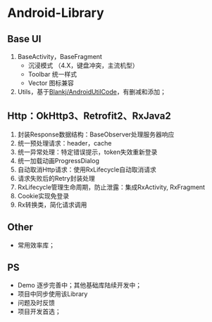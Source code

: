# Android-Library

## Base UI
1. BaseActivity，BaseFragment
    * 沉浸模式 （4.X，键盘冲突，主流机型）
    * Toolbar 统一样式
    * Vector 图标兼容
2. Utils，基于[Blankj/AndroidUtilCode](https://github.com/Blankj/AndroidUtilCode)，有删减和添加；

## Http：OkHttp3、Retrofit2、RxJava2
1. 封装Response数据结构：BaseObserver处理服务器响应
2. 统一预处理请求：header，cache
3. 统一异常处理：特定错误提示，token失效重新登录
4. 统一加载动画ProgressDialog
5. 自动取消Http请求：使用RxLifecycle自动取消请求
6. 请求失败后的Retry封装处理
7. RxLifecycle管理生命周期，防止泄露：集成RxActivity, RxFragment
8. Cookie实现免登录
9. Rx转换类，简化请求调用

## Other
* 常用效率库；

## PS
* Demo 逐步完善中；其他基础库陆续开发中；
* 项目中同步使用该Library
* 问题及时反馈
* 项目开发首选；